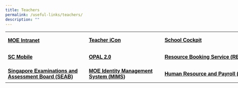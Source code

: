 ```yaml
---
title: Teachers
permalink: /useful-links/teachers/
description: ""
---
```

<table style="border-collapse: collapse; width: 785px;" border="0" width="861" cellspacing="0" cellpadding="0"><colgroup><col style="mso-width-source: userset; mso-width-alt: 10130; width: 208pt;" width="277"> <col style="mso-width-source: userset; mso-width-alt: 9472; width: 194pt;" width="259"> <col style="mso-width-source: userset; mso-width-alt: 11885; width: 244pt;" width="325"></colgroup><tbody><tr style="mso-height-source: userset; height: 39.95pt; mso-yfti-firstrow: yes; mso-yfti-irow: 0;"><td class="xl65" style="height: 39.95pt; width: 253.5px; padding-bottom: 0cm; padding-top: 0cm;" height="53"><span style="color: #000000;"><a style="color: #000000;" href="https://intranet.moe.gov.sg/Pages/Home.aspx" target="_blank"><span style="font-size: 12pt; font-weight: bold; text-decoration: none; font-family: Arial, sans-serif;">MOE Intranet</span></a></span></td><td class="xl65" style="border-left: none; width: 236.469px;"><span style="color: #000000;"><a style="color: #000000;" href="https://workspace.google.com/dashboard" target="_blank"><span style="font-size: 12pt; font-weight: bold; text-decoration: none; font-family: Arial, sans-serif;">Teacher iCon</span></a></span></td><td class="xl65" style="border-left: none; width: 291.031px;"><span style="color: #000000;"><a style="color: #000000;" href="https://schoolcockpit.moe.gov.sg/" target="_blank"><span style="font-size: 12pt; font-weight: bold; text-decoration: none; font-family: Arial, sans-serif;">School Cockpit</span></a></span></td></tr><tr style="mso-height-source: userset; height: 39.95pt; mso-yfti-irow: 1;"><td class="xl65" style="height: 39.95pt; border-top: none; width: 253.5px;" height="53"><span style="color: #000000;"><a style="color: #000000;" href="https://scmobile.moe.edu.sg/login" target="_blank"><span style="font-size: 12pt; font-weight: bold; text-decoration: none; font-family: Arial, sans-serif;">SC Mobile</span></a></span></td><td class="xl65" style="border-top: none; border-left: none; width: 236.469px;"><span style="color: #000000;"><a style="color: #000000;" href="https://idm.opal2.moe.edu.sg/account/login?returnUrl=%2Fconnect%2Fauthorize%2Fcallback%3Fresponse_type%3Dcode%26client_id%3DOpal2WebApp%26state%3DgLnJjdvhqoTm8rYfvx3zuAKXIwWcyJaBmkn8Kdea8cHX-%26redirect_uri%3Dhttps%253A%252F%252Fwww.opal2.moe.edu.sg%252Fapp%252Findex.html%26scope%3Dprofile%2520cxprofile%2520openid%2520cxDomainInternalApi%26code_challenge%3DPZ2fBl6FjMSxAmmVIVvIWVShcR6vCi1u5CT0i6Grbs0%26code_challenge_method%3DS256%26nonce%3DgLnJjdvhqoTm8rYfvx3zuAKXIwWcyJaBmkn8Kdea8cHX-" target="_blank"><span style="font-size: 12pt; font-weight: bold; text-decoration: none; font-family: Arial, sans-serif;">OPAL 2.0</span></a></span></td><td class="xl65" style="border-top: none; border-left: none; width: 291.031px;"><span style="color: #000000;"><a style="color: #000000;" href="https://rbs.avero-tech.com/login.html" target="_blank"><span style="font-size: 12pt; font-weight: bold; text-decoration: none; font-family: Arial, sans-serif;">Resource Booking Service (RBS)</span></a></span></td></tr><tr style="mso-height-source: userset; height: 39.95pt; mso-yfti-irow: 2; mso-yfti-lastrow: yes;"><td class="xl65" style="height: 39.95pt; border-top: none; width: 253.5px;" height="53"><span style="color: #000000;"><a style="color: #000000;" href="https://www.seab.gov.sg/" target="_blank"><span style="font-size: 12pt; font-weight: bold; text-decoration: none; font-family: Arial, sans-serif;">Singapore Examinations and Assessment Board (SEAB)</span></a></span></td><td class="xl65" style="border-top: none; border-left: none; width: 236.469px;"><span style="color: #000000;"><a style="color: #000000;" href="https://idp.mims.moe.gov.sg/nidp/saml2/sso" target="_blank"><span style="font-size: 12pt; font-weight: bold; text-decoration: none; font-family: Arial, sans-serif;">MOE Identity Management System (MIMS)</span></a></span></td><td class="xl65" style="border-top: none; border-left: none; width: 291.031px;"><span style="color: #000000;"><a style="color: #000000;" href="https://www.hrp.gov.sg/hrp/#/" target="_blank"><span style="font-size: 12pt; font-weight: bold; text-decoration: none; font-family: Arial, sans-serif;">Human Resource and Payroll (HRP)</span></a></span></td></tr></tbody></table>